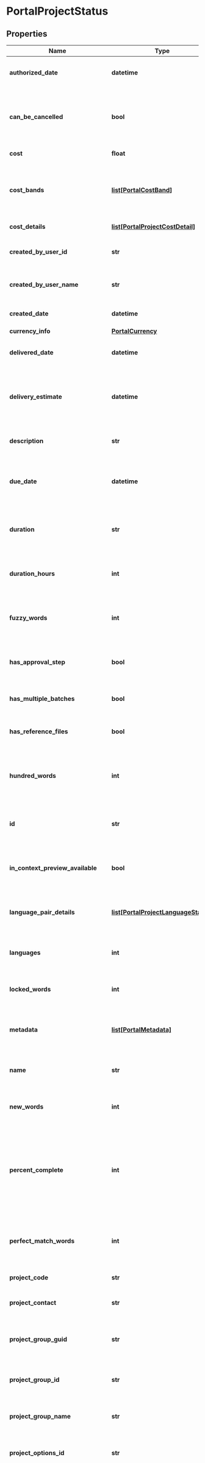 # PortalProjectStatus

## Properties
Name | Type | Description | Notes
------------ | ------------- | ------------- | -------------
**authorized_date** | **datetime** | Gets the date and time, in UTC, that the project was approved. | [optional] 
**can_be_cancelled** | **bool** | Indicates whether the project can be cancelled, based upon its current status and the current user&#x27;s permissions. | [optional] 
**cost** | **float** | The total cost of the project. | [optional] 
**cost_bands** | [**list[PortalCostBand]**](PortalCostBand.md) | The overall cost bands for the project, describing the word count and cost per word for each             TM match band. | [optional] 
**cost_details** | [**list[PortalProjectCostDetail]**](PortalProjectCostDetail.md) | The project level costs | [optional] 
**created_by_user_id** | **str** | The Managed Translation Id of the user who created the project. | [optional] 
**created_by_user_name** | **str** | The display name or username of the user who created the project. | [optional] 
**created_date** | **datetime** | The date and time, in UTC, the project was created. | [optional] 
**currency_info** | [**PortalCurrency**](PortalCurrency.md) |  | [optional] 
**delivered_date** | **datetime** | The date and time, in UTC, the project was delivered and ready to download. | [optional] 
**delivery_estimate** | **datetime** | Gets the estimated delivery date, calculated from the estimated Duration at the time the project was approved. | [optional] 
**description** | **str** | The project description, provided during project creation. | [optional] 
**due_date** | **datetime** | The date and time, in UTC, that the project should be completed, specified during project creation. | [optional] 
**duration** | **str** | Gets the (readable version of) the Estimated Duration required to complete the project. | [optional] 
**duration_hours** | **int** | Gets the Estimated Duration in hours required to complete the project. | [optional] 
**fuzzy_words** | **int** | The total number of words receiving a fuzzy match from the translation memory during preparation. | [optional] 
**has_approval_step** | **bool** | Does the workflow used to create this project contains a customer qoute reviea step | [optional] 
**has_multiple_batches** | **bool** | Indicates whether the project has multiple started batches. | [optional] 
**has_reference_files** | **bool** | Indicates whether the project has any associated reference files. | [optional] 
**hundred_words** | **int** | The total number of words receiving a one hundred percent match from the translation memory during preparation. | [optional] 
**id** | **str** | The unique identifier of the project, allocated when the project was created. | [optional] 
**in_context_preview_available** | **bool** | Indicates whether the In-Context Preview functionality is available for the project. | [optional] 
**language_pair_details** | [**list[PortalProjectLanguageStatus]**](PortalProjectLanguageStatus.md) | The collection of information describing each language pair and the associated files. | [optional] 
**languages** | **int** | Calculates the number of languages (pairs) associated with the project. | [optional] 
**locked_words** | **int** | The total number of words considered to be repeated during preparation. | [optional] 
**metadata** | [**list[PortalMetadata]**](PortalMetadata.md) | The collection of project specific custom attributes (metadata) associated with the project. | [optional] 
**name** | **str** | The name of the project, provided during project creation. | [optional] 
**new_words** | **int** | The total number of words receiving no match from the translation memory during preparation. | [optional] 
**percent_complete** | **int** | A summary value indicating the approximate completion percentage of the project. Often this value is calculated from the number of files which have reached the ForDownload status. | [optional] 
**perfect_match_words** | **int** | The total number of words receiving a perfect or contextual match from the translation memory during preparation. | [optional] 
**project_code** | **str** | The Helix Project code, if applicable. | [optional] 
**project_contact** | **str** | The email address of the contact person for the project. | [optional] 
**project_group_guid** | **str** | The unique identifier of the project group to which the project belongs. | [optional] 
**project_group_id** | **str** | The unique int identifier of the project group to which the project belongs. | [optional] 
**project_group_name** | **str** | The name of the project group to which the project belongs. | [optional] 
**project_options_id** | **str** | The unique identifier of the Project Option chosen during project creation. | [optional] 
**project_options_localized_name** | **str** | The localized name of the Project Option chosen during project creation, assuming Managed Translation has a localized version of the text, otherwise the original native language text. | [optional] 
**project_options_name** | **str** | The name of the project option selected when creating the project. | [optional] 
**project_type** | **str** | Indicates whether the project was created using Managed Translation (manual) or a legacy integration (automatic) with the backend platform.0 &#x3D; Manual, 1 &#x3D; Automatic | [optional] 
**provider_project_id** | **str** | The identifier for the project used by the underlying platform. | [optional] 
**provider_project_link** | **str** | The URL of the project within the backend system, used by Helix to provide a direct link for a Project Manager to access the details of a project. | [optional] 
**repeated_words** | **int** | The total number of words considered to be repeated during preparation. | [optional] 
**scope_option_id** | **str** | The unique identifier of the scope at which the project was created. A scope may have a different meaning             on different underlying platforms. In Translation Management System, a Scope corresponds to an Organization. | [optional] 
**scope_option_name** | **str** | The name of the scope at which the project was created. A scope may have a different meaning             on different underlying platforms. In Translation Management System, a Scope corresponds to an Organization. | [optional] 
**source_files** | **int** | The number of source files in the project, calculated from the LanguagePairDetails information. | [optional] 
**source_langauge** | [**PortalLanguage**](PortalLanguage.md) |  | [optional] 
**source_words** | **int** | The total number of words in the source files associated with the project, calculated from the LanguagePairDetails information. | [optional] 
**started_batches** | **int** | The number of started batches whitin the project. | [optional] 
**status** | **str** | The status of the project. This value is a simplified, project level status, and does not mean that every             file within the project is at this status.0 &#x3D; Preparing, 1 &#x3D; ForApproval, 2 &#x3D; InProgress, 3 &#x3D; ForDownload, 4 &#x3D; Completed, 5 &#x3D; PartialDownload, 6 &#x3D; InReview, 7 &#x3D; Reviewed, 8 &#x3D; InSignOff, 9 &#x3D; SignedOff, 10 &#x3D; ForVendorSelection, 11 &#x3D; Cancelled, 12 &#x3D; New | [optional] 
**target_languages** | [**list[PortalLanguage]**](PortalLanguage.md) | The target languages of the project. | [optional] 
**tm_savings** | **float** | The financial value of any saving derived from the use of Translation Memory. | [optional] 
**vendor_costs** | [**list[PortalProjectVendorCost]**](PortalProjectVendorCost.md) | The calculated cost for the project as calculated by each of the Vendors selected at project creation. | [optional] 
**vendor_id** | **str** | The unique identifier of the translation vendor assigned to the project, when the underlying             platform allows selection of vendors. | [optional] 
**vendor_name** | **str** | The name of the translation vendor assigned to the project, when the underlying             platform allows selection of vendors. | [optional] 
**word_count** | **int** | The total word count of the project, considering all target language files. | [optional] 

[[Back to Model list]](../README.md#documentation-for-models) [[Back to API list]](../README.md#documentation-for-api-endpoints) [[Back to README]](../README.md)

